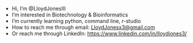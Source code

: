 - Hi, I’m @LloydJonesIII
- I’m interested in Biotechnology & Bioinformatics 
- I’m currently learning python, command line, r-studio
- How to reach me through email: LloydJonesx3@gmail.com 
- Or reach me through LinkedIn: https://www.linkedin.com/in/lloydjones3/
